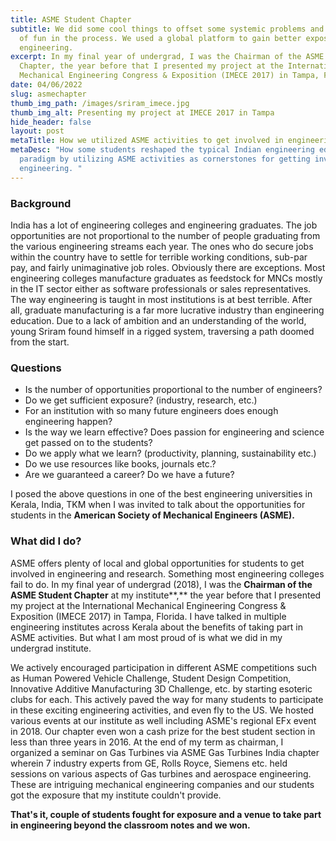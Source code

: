```yaml
---
title: ASME Student Chapter
subtitle: We did some cool things to offset some systemic problems and had a lot
  of fun in the process. We used a global platform to gain better exposure to
  engineering.
excerpt: In my final year of undergrad, I was the Chairman of the ASME Student
  Chapter, the year before that I presented my project at the International
  Mechanical Engineering Congress & Exposition (IMECE 2017) in Tampa, Florida.
date: 04/06/2022
slug: asmechapter
thumb_img_path: /images/sriram_imece.jpg
thumb_img_alt: Presenting my project at IMECE 2017 in Tampa
hide_header: false
layout: post
metaTitle: How we utilized ASME activities to get involved in engineering
metaDesc: "How some students reshaped the typical Indian engineering education
  paradigm by utilizing ASME activities as cornerstones for getting involved in
  engineering. "
---
```

### Background

India has a lot of engineering colleges and engineering graduates. The job opportunities are not proportional to the number of people graduating from the various engineering streams each year. The ones who do secure jobs within the country have to settle for terrible working conditions, sub-par pay, and fairly unimaginative job roles. Obviously there are exceptions. Most engineering colleges manufacture graduates as feedstock for MNCs mostly in the IT sector either as software professionals or sales representatives. The way engineering is taught in most institutions is at best terrible. After all, graduate manufacturing is a far more lucrative industry than engineering education. Due to a lack of ambition and an understanding of the world, young Sriram found himself in a rigged system, traversing a path doomed from the start. 

### Questions

* Is the number of opportunities proportional to the number of engineers? 
* Do we get sufficient exposure? (industry, research, etc.)
* For an institution with so many future engineers does enough engineering happen?
* Is the way we learn effective? Does passion for engineering and science get passed on to the students?
* Do we apply what we learn? (productivity, planning, sustainability etc.)
* Do we use resources like books, journals etc.?
* Are we guaranteed a career? Do we have a future?

I posed the above questions in one of the best engineering universities in Kerala, India, TKM when I was invited to talk about the opportunities for students in the **American Society of Mechanical Engineers (ASME).** 

### What did I do?

ASME offers plenty of local and global opportunities for students to get involved in engineering and research. Something most engineering colleges fail to do. In my final year of undergrad (2018), I was the **Chairman of the ASME Student Chapter** at my institute**,** the year before that I presented my project at the International Mechanical Engineering Congress & Exposition (IMECE 2017) in Tampa, Florida. I have talked in multiple engineering institutes across Kerala about the benefits of taking part in ASME activities. But what I am most proud of is what we did in my undergrad institute.

We actively encouraged participation in different ASME competitions such as Human Powered Vehicle Challenge, Student Design Competition, Innovative Additive Manufacturing 3D Challenge, etc. by starting esoteric clubs for each. This actively paved the way for many students to participate in these exciting engineering activities, and even fly to the US. We hosted various events at our institute as well including ASME's regional EFx event in 2018. Our chapter even won a cash prize for the best student section in less than three years in 2016. At the end of my term as chairman, I organized a seminar on Gas Turbines via ASME Gas Turbines India chapter wherein 7 industry experts from GE, Rolls Royce, Siemens etc. held sessions on various aspects of Gas turbines and aerospace engineering. These are intriguing mechanical engineering companies and our students got the exposure that my institute couldn't provide. 

**That's it, couple of students fought for exposure and a venue to take part in engineering beyond the classroom notes and we won.**